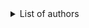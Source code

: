 <details>
    <summary>List of authors</summary>
		Co-authored-by: Daniel &lt;dmil@itu.dk> <br />
		Co-authored-by: Frederik &lt;frlr@itu.dk> <br />
		Co-authored-by: Jacob &lt;jacp@itu.dk> <br />
		Co-authored-by: Natalie &lt;natp@itu.dk> <br />
		Co-authored-by: Rasmus &lt;raln@itu.dk> <br />
</details>
